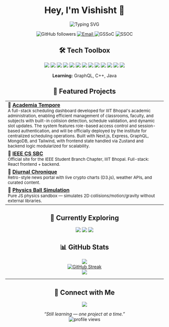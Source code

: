 <h1 align="center">Hey, I'm Vishisht 👋</h1>

<p align="center">
  <img src="https://readme-typing-svg.herokuapp.com?font=Fira+Code&weight=500&size=24&duration=3000&pause=1000&color=36BCF7&center=true&vCenter=true&width=500&lines=CSE+Undergrad+%40+IIIT+Bhopal;Building+clean%2C+thoughtful+software;Learning+one+project+at+a+time" alt="Typing SVG" />
</p>

<p align="center">
  <img src="https://img.shields.io/github/followers/Vishisht-Dwivedi?label=GitHub&style=social" alt="GitHub followers" />
  <a href="mailto:vishishtdwivedi@gmail.com">
    <img src="https://img.shields.io/badge/Email-D44638?style=flat-square&logo=gmail&logoColor=white" alt="Email" />
  </a>
  <img src="https://img.shields.io/badge/Open%20Source-GSSoC-%23f9d423?style=flat-square&logo=github&logoColor=white" alt="GSSoC" />
  <img src="https://img.shields.io/badge/Open%20Source-SSOC-%235AD6A3?style=flat-square&logo=github&logoColor=white" alt="SSOC" />
</p>


<h2 align="center">🛠️ Tech Toolbox</h2>
<p align="center">
  <img src="https://img.shields.io/badge/JavaScript-F7DF1E?logo=JavaScript&logoColor=black&style=flat-square" />
  <img src="https://img.shields.io/badge/Node.js-339933?logo=node.js&logoColor=white&style=flat-square" />
  <img src="https://img.shields.io/badge/HTML5-E34F26?logo=html5&logoColor=white&style=flat-square" />
  <img src="https://img.shields.io/badge/CSS3-1572B6?logo=css3&logoColor=white&style=flat-square" />
  <img src="https://img.shields.io/badge/C++-00599C?logo=c%2B%2B&logoColor=white&style=flat-square" />
  <img src="https://img.shields.io/badge/Java-007396?logo=java&logoColor=white&style=flat-square" />
  <img src="https://img.shields.io/badge/React-20232A?logo=react&logoColor=61DAFB&style=flat-square" />
  <img src="https://img.shields.io/badge/Tailwind_CSS-38B2AC?logo=tailwind-css&logoColor=white&style=flat-square" />
  <img src="https://img.shields.io/badge/D3.js-F9A03C?logo=d3.js&logoColor=white&style=flat-square" />
  <img src="https://img.shields.io/badge/MongoDB-47A248?logo=mongodb&logoColor=white&style=flat-square" />
  <img src="https://img.shields.io/badge/Nodemailer-3C8C85?logo=nodedotjs&logoColor=white&style=flat-square" />
  <img src="https://img.shields.io/badge/GitHub-181717?logo=github&logoColor=white&style=flat-square" />
  <img src="https://img.shields.io/badge/Heroku-430098?logo=heroku&logoColor=white&style=flat-square" />
</p>
<p align="center">
  <b>Learning:</b> GraphQL, C++, Java
</p>


<h2 align="center">🚀 Featured Projects</h2>
<table align="center" width="100%">
  <tr>
    <td>
      <b>🌟 <a href="https://github.com/Vishisht-Dwivedi/Academia_Tempore">Academia Tempore</a></b><br>
      <sub>A full-stack scheduling dashboard developed for IIIT Bhopal's academic administration, enabling efficient management of classrooms, faculty, and subjects with built-in collision detection, schedule validation, and dynamic slot updates. The system features role-based access control and session-based authentication, and will be officially deployed by the institute for centralized scheduling operations. Built with Next.js, Express, GraphQL, MongoDB, and Tailwind, with frontend state handled via Zustand and backend logic modularized for scalability.</sub>
    </td>
  </tr>
  <tr>
    <td>
      <b>🌟 <a href="https://github.com/Vishisht-Dwivedi/IIITB-IEEE-SBC">IEEE CS SBC</a></b><br>
      <sub>Official site for the IEEE Student Branch Chapter, IIIT Bhopal. Full-stack: React frontend + backend.</sub>
    </td>
  </tr>
  <tr>
    <td>
      <b>🌟 <a href="https://github.com/Vishisht-Dwivedi/diurnal-chronique">Diurnal Chronique</a></b><br>
      <sub>Retro-style news portal with live crypto charts (D3.js), weather APIs, and curated content.</sub>
    </td>
  </tr>
  <tr>
    <td>
      <b>🌟 <a href="https://github.com/Vishisht-Dwivedi/Physics-simulation-using-balls">Physics Ball Simulation</a></b><br>
      <sub>Pure JS physics sandbox — simulates 2D collisions/motion/gravity without external libraries.</sub>
    </td>
  </tr>
</table>


<h2 align="center">🔭 Currently Exploring</h2>
<p align="center">
  <img src="https://img.shields.io/badge/Clean%20Backend%20Patterns-blueviolet?style=flat-square" />
  <img src="https://img.shields.io/badge/WebSockets-FFA500?style=flat-square" />
  <img src="https://img.shields.io/badge/Open%20Source-GSSoC%20%26%20SSOC-brightgreen?style=flat-square" />
</p>


<h2 align="center">📊 GitHub Stats</h2>
<p align="center">
 <img src="https://github-readme-stats.vercel.app/api?username=Vishisht-Dwivedi&show_icons=true&theme=radical" /> <br>
 <a href="https://git.io/streak-stats"><img src="https://git-hub-streak-stats.vercel.app?user=Vishisht-Dwivedi&theme=radical&fire=EB5454" alt="GitHub Streak" /></a> <br>
  <img src="https://github-readme-stats.vercel.app/api/top-langs/?username=Vishisht-Dwivedi&layout=compact&theme=github_dark&hide_border=true" />
</p>

---

<h2 align="center">🤝 Connect with Me</h2>
<p align="center">
  <a href="mailto:vishishtdwivedi@gmail.com">
    <img src="https://img.shields.io/badge/Email-D44638?style=for-the-badge&logo=gmail&logoColor=white" />
  </a>
  <!-- Add your LinkedIn or other socials -->
</p>

<p align="center">
  <i>“Still learning — one project at a time.”</i><br>
  <img src="https://komarev.com/ghpvc/?username=Vishisht-Dwivedi&style=flat-square&color=blue" alt="profile views" />
</p>
